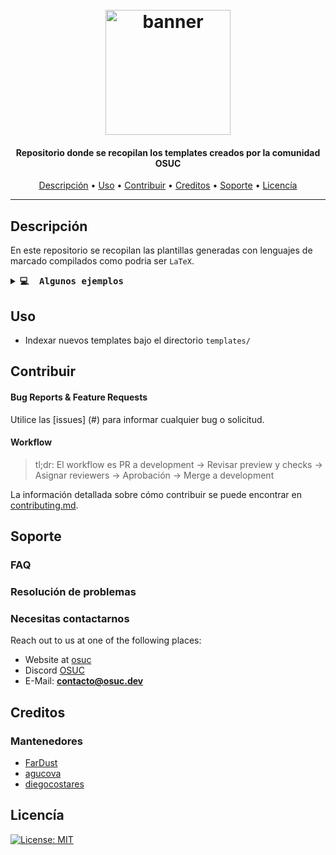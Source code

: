 <h1 align="center">
  <br>
  <a href=#><img src="https://osuc.dev/img/min-icon.svg" width="200px" alt="banner"></a>
</h1>

<h4 align="center"> Repositorio donde se recopilan los templates creados por la comunidad OSUC </h4>

<p align="center">
     <!-- Badges Here -->
</p>
      
<p align="center">
  <a href="#Descripción">Descripción</a> •
  <a href="#Uso">Uso</a> •
  <a href="#Contribuir">Contribuir</a> •
  <a href="#Creditos">Creditos</a> •
  <a href="#Soporte">Soporte</a> •
  <a href="#Licencía">Licencía</a>
</p>

---

## Descripción

En este repositorio se recopilan las plantillas generadas con lenguajes de marcado compilados como podria ser `LaTeX`.

<details>
  <summary><b><samp> 💻 &nbsp;Algunos ejemplos</samp></b></summary>
  <br/></p>

| Nombre | Imagen | Descripción |
|:---:|:---:|:---:|
|Plantilla-informes-UC| <img src="https://user-images.githubusercontent.com/62116423/188288409-3e889871-2c12-489a-8be7-f2910122ae50.png" alt="Plantilla de informes-UC" width="250">|Creada de forma minimalista y documentada para informes de laboratorios y demas. Respetando la norma APA en su estructura|
|Plantilla-uc|<img src="https://github.com/open-source-uc/latex-templates/raw/master/templates/plantilla-uc/ejemplos/portada.png#" alt="Plantilla uc" width="250"/> |Plantilla atractiva, moderna y dinámica para distintas clases de evaluaciones y guías de la UC.|
<!-- FALTA COMPLETAR CON EL RESTO DE PLANTILLAS -->

</details>

## Uso

* Indexar nuevos templates bajo el directorio `templates/`

## Contribuir


#### Bug Reports & Feature Requests

Utilice las [issues] (#) para informar cualquier bug o solicitud.

#### Workflow

> tl;dr:
> El workflow es PR a development -> Revisar preview y checks -> Asignar reviewers -> Aprobación -> Merge a development

La información detallada sobre cómo contribuir se puede encontrar en [contributing.md](contributing.md).


## Soporte

### FAQ
### Resolución de problemas

### Necesitas contactarnos
Reach out to us at one of the following places:

- Website at [osuc](https://osuc.dev)
- Discord [OSUC](#)
- E-Mail: **contacto@osuc.dev**

## Creditos

### Mantenedores

- [FarDust](https://www.github.com/FarDust)
- [agucova](https://github.com/agucova)
- [diegocostares](https://www.github.com/diegocostares)
## Licencía

[![License: MIT](https://img.shields.io/badge/License-MIT-yellow.svg)](./license.md)